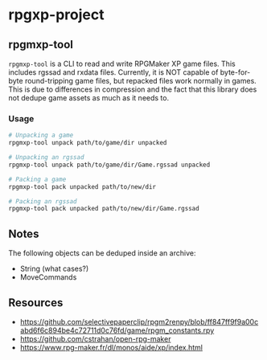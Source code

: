 # rpgxp-project

## rpgmxp-tool
`rpgmxp-tool` is a CLI to read and write RPGMaker XP game files.
This includes rgssad and rxdata files.
Currently, it is NOT capable of byte-for-byte round-tripping game files, but repacked files work normally in games.
This is due to differences in compression and the fact that this library does not dedupe game assets as much as it needs to.

### Usage
```bash
# Unpacking a game
rpgmxp-tool unpack path/to/game/dir unpacked

# Unpacking an rgssad
rpgmxp-tool unpack path/to/game/dir/Game.rgssad unpacked

# Packing a game
rpgmxp-tool pack unpacked path/to/new/dir

# Packing an rgssad
rpgmxp-tool pack unpacked path/to/new/dir/Game.rgssad
```

## Notes
The following objects can be deduped inside an archive:
 * String (what cases?)
 * MoveCommands
 
## Resources
 * https://github.com/selectivepaperclip/rpgm2renpy/blob/ff847ff9f9a00cabd6f6c894be4c72711d0c76fd/game/rpgm_constants.rpy
 * https://github.com/cstrahan/open-rpg-maker
 * https://www.rpg-maker.fr/dl/monos/aide/xp/index.html
